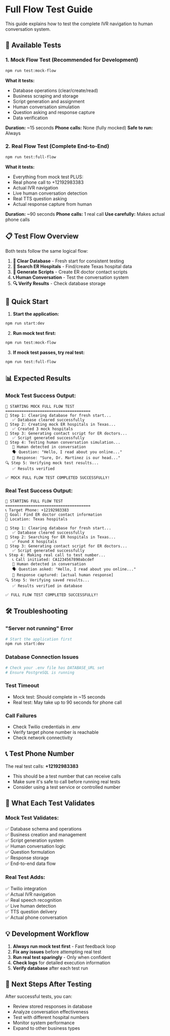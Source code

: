 # Full Flow Test Guide

This guide explains how to test the complete IVR navigation to human conversation system.

## 🧪 Available Tests

### 1. Mock Flow Test (Recommended for Development)
```bash
npm run test:mock-flow
```
**What it tests:**
- Database operations (clear/create/read)
- Business scraping and storage
- Script generation and assignment
- Human conversation simulation
- Question asking and response capture
- Data verification

**Duration:** ~15 seconds
**Phone calls:** None (fully mocked)
**Safe to run:** Always

### 2. Real Flow Test (Complete End-to-End)
```bash
npm run test:full-flow
```
**What it tests:**
- Everything from mock test PLUS:
- Real phone call to +12192983383
- Actual IVR navigation
- Live human conversation detection
- Real TTS question asking
- Actual response capture from human

**Duration:** ~90 seconds
**Phone calls:** 1 real call
**Use carefully:** Makes actual phone calls

## 📋 Test Flow Overview

Both tests follow the same logical flow:

1. **🧹 Clear Database** - Fresh start for consistent testing
2. **🏥 Search ER Hospitals** - Find/create Texas hospital data  
3. **📝 Generate Scripts** - Create ER doctor contact scripts
4. **📞 Human Conversation** - Test the conversation system
5. **🔍 Verify Results** - Check database storage

## 🚀 Quick Start

1. **Start the application:**
```bash
npm run start:dev
```

2. **Run mock test first:**
```bash
npm run test:mock-flow
```

3. **If mock test passes, try real test:**
```bash
npm run test:full-flow
```

## 📊 Expected Results

### Mock Test Success Output:
```
🧪 STARTING MOCK FULL FLOW TEST
=====================================
🧹 Step 1: Clearing database for fresh start...
   ✅ Database cleared successfully
🏥 Step 2: Creating mock ER hospitals in Texas...
   ✅ Created 3 mock hospitals
📝 Step 3: Generating contact script for ER doctors...
   ✅ Script generated successfully
🤖 Step 4: Testing human conversation simulation...
   🤝 Human detected in conversation
   🗣️ Question: "Hello, I read about you online..."
   📝 Response: "Sure, Dr. Martinez is our head..."
🔍 Step 5: Verifying mock test results...
   ✅ Results verified

✅ MOCK FULL FLOW TEST COMPLETED SUCCESSFULLY!
```

### Real Test Success Output:
```
🚀 STARTING FULL FLOW TEST
=====================================
📞 Target Phone: +12192983383
🎯 Goal: Find ER doctor contact information
📍 Location: Texas hospitals

🧹 Step 1: Clearing database for fresh start...
   ✅ Database cleared successfully
🏥 Step 2: Searching for ER hospitals in Texas...
   ✅ Found X hospitals
📝 Step 3: Generating contact script for ER doctors...
   ✅ Script generated successfully
📞 Step 4: Making real call to test number...
   📞 Call initiated: CA1234567890abcdef
   🤝 Human detected in conversation
   🗣️ Question asked: "Hello, I read about you online..."
   📝 Response captured: [actual human response]
🔍 Step 5: Verifying saved results...
   ✅ Results verified in database

✅ FULL FLOW TEST COMPLETED SUCCESSFULLY!
```

## 🛠️ Troubleshooting

### "Server not running" Error
```bash
# Start the application first
npm run start:dev
```

### Database Connection Issues
```bash
# Check your .env file has DATABASE_URL set
# Ensure PostgreSQL is running
```

### Test Timeout
- Mock test: Should complete in ~15 seconds
- Real test: May take up to 90 seconds for phone call

### Call Failures
- Check Twilio credentials in .env
- Verify target phone number is reachable
- Check network connectivity

## 📞 Test Phone Number

The real test calls: **+12192983383**
- This should be a test number that can receive calls
- Make sure it's safe to call before running real tests
- Consider using a test service or controlled number

## 🎯 What Each Test Validates

### Mock Test Validates:
✅ Database schema and operations  
✅ Business creation and management  
✅ Script generation system  
✅ Human conversation logic  
✅ Question formulation  
✅ Response storage  
✅ End-to-end data flow  

### Real Test Adds:
✅ Twilio integration  
✅ Actual IVR navigation  
✅ Real speech recognition  
✅ Live human detection  
✅ TTS question delivery  
✅ Actual phone conversation  

## 💡 Development Workflow

1. **Always run mock test first** - Fast feedback loop
2. **Fix any issues** before attempting real test
3. **Run real test sparingly** - Only when confident
4. **Check logs** for detailed execution information
5. **Verify database** after each test run

## 📝 Next Steps After Testing

After successful tests, you can:
- Review stored responses in database
- Analyze conversation effectiveness  
- Test with different hospital numbers
- Monitor system performance
- Expand to other business types